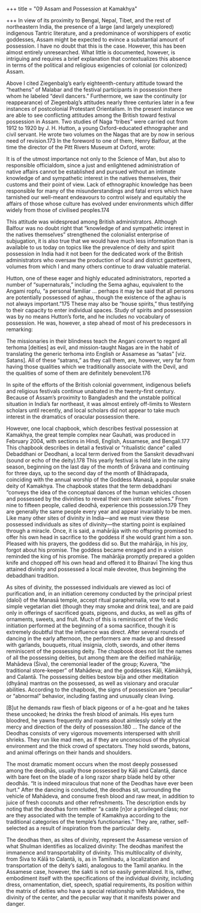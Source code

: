 +++
title = "09 Assam and Possession at Kamakhya"

+++
In view of its proximity to Bengal, Nepal, Tibet, and the rest of northeastern India, the presence of a large (and largely unexplored) indigenous Tantric literature, and a predominance of worshippers of exotic goddesses, Assam might be expected to evince a substantial amount of possession. I have no doubt that this is the case. However, this has been almost entirely unresearched. What little is documented, however, is intriguing and requires a brief explanation that contextualizes this absence in terms of the political and religious exigencies of colonial (or colonized) Assam.

Above I cited Ziegenbalg’s early eighteenth-century attitude toward the “heathens” of Malabar and the festival participants in possession there whom he labeled “devil dancers.” Furthermore, we saw the continuity (or reappearance) of Ziegenbalg’s attitudes nearly three centuries later in a few instances of postcolonial Protestant Orientalism. In the present instance we are able to see conflicting attitudes among the British toward festival possession in Assam. Two studies of Naga “tribes” were carried out from 1912 to 1920 by J. H. Hutton, a young Oxford-educated ethnographer and civil servant. He wrote two volumes on the Nagas that are by now in serious need of revision.173 In the foreword to one of them, Henry Balfour, at the time the director of the Pitt Rivers Museum at Oxford, wrote:

It is of the utmost importance not only to the Science of Man, but also to responsible officialdom, since a just and enlightened administration of native affairs cannot be established and pursued without an intimate knowledge of and sympathetic interest in the natives themselves, their customs and their point of view. Lack of ethnographic knowledge has been responsible for many of the misunderstandings and fatal errors which have tarnished our well-meant endeavours to control wisely and equitably the affairs of those whose culture has evolved under environments which differ widely from those of civilised peoples.174

This attitude was widespread among British administrators. Although Balfour was no doubt right that “knowledge of and sympathetic interest in the natives themselves” strengthened the colonialist enterprise of subjugation, it is also true that we would have much less information than is available to us today on topics like the prevalence of deity and spirit possession in India had it not been for the dedicated work of the British administrators who oversaw the production of local and district gazetteers, volumes from which I and many others continue to draw valuable material.

Hutton, one of these eager and highly educated administrators, reported a number of “supernaturals,” including the Sema aghau, equivalent to the Angami ropfu, “a personal familiar … perhaps it may be said that all persons are potentially possessed of aghau, though the existence of the aghau is not always important.”175 These may also be “house spirits,” thus testifying to their capacity to enter individual spaces. Study of spirits and possession was by no means Hutton’s forte, and he includes no vocabulary of possession. He was, however, a step ahead of most of his predecessors in remarking:

The missionaries in their blindness teach the Angani convert to regard all terhoma [deities] as evil, and mission-taught Nagas are in the habit of translating the generic terhoma into English or Assamese as “satas” [viz. Satans]. All of these “satrans,” as they call them, are, however, very far from having those qualities which we traditionally associate with the Devil, and the qualities of some of them are definitely benevolent.176

In spite of the efforts of the British colonial government, indigenous beliefs and religious festivals continue unabated in the twenty-first century. Because of Assam’s proximity to Bangladesh and the unstable political situation in India’s far northeast, it was almost entirely off-limits to Western scholars until recently, and local scholars did not appear to take much interest in the dramatics of oracular possession there.

However, one local chapbook, which describes festival possession at Kamakhya, the great temple complex near Gauhati, was produced in February 2004, with sections in Hindi, English, Assamese, and Bengali.177 This chapbook describes in detail a festival or “ritualistic dance” called Debaddhani or Deodhani, a local term derived from the Sanskrit devadhvani (sound or echo of the deity).178 This yearly festival is held late in the rainy season, beginning on the last day of the month of Śrãvana and continuing for three days, up to the second day of the month of Bhādrapada, coinciding with the annual worship of the Goddess Manasā, a popular snake deity of Kamakhya. The chapbook states that the term debaddhani “conveys the idea of the conceptual dances of the human vehicles chosen and possessed by the divinities to reveal their own intricate selves.” From nine to fifteen people, called deodhā, experience this possession.179 They are generally the same people every year and appear invariably to be men. Like many other sites of divinity in India—and we must view these possessed individuals as sites of divinity—the starting point is explained through a miracle. Once, it is said, a mahārāja with no offspring promised to offer his own head in sacrifice to the goddess if she would grant him a son. Pleased with his prayers, the goddess did so. But the mahārāja, in his joy, forgot about his promise. The goddess became enraged and in a vision reminded the king of his promise. The mahārāja promptly prepared a golden knife and chopped off his own head and offered it to Bhairavī The king thus attained divinity and possessed a local male devotee, thus beginning the debaddhani tradition.

As sites of divinity, the possessed individuals are viewed as loci of purification and, in an initiation ceremony conducted by the principal priest (daloī) of the Manasā temple, accept ritual paraphernalia, vow to eat a simple vegetarian diet (though they may smoke and drink tea), and are paid only in offerings of sacrificed goats, pigeons, and ducks, as well as gifts of ornaments, sweets, and fruit. Much of this is reminiscent of the Vedic initiation performed at the beginning of a soma sacrifice, though it is extremely doubtful that the influence was direct. After several rounds of dancing in the early afternoon, the performers are made up and dressed with garlands, bouquets, ritual insignia, cloth, swords, and other items reminiscent of the possessing deity. The chapbook does not list the names of all the possessing deities, but among them are the deified mahārāja; Mahādeva (Śiva), the ceremonial leader of the group; Kuvera, “the traditional store-keeper” of Mahādeva; and the goddesses Kāḷi, Kāmākhyā, and Calantā. The possessing deities bestow bīja and other meditation (dhyāna) mantras on the possessed, as well as visionary and oracular abilities. According to the chapbook, the signs of possession are “peculiar” or “abnormal” behavior, including fasting and unusually clean living.

[B]ut he demands raw flesh of black pigeons or of a he-goat and he takes these uncooked; he drinks the fresh blood of animals. His eyes turn bloodred, he yawns frequently and roams about aimlessly solely at the mercy and direction of the deity of possession.180 … The dance of the Deodhas consists of very vigorous movements interspersed with shrill shrieks. They run like mad men, as if they are unconscious of the physical environment and the thick crowd of spectators. They hold swords, batons, and animal offerings on their hands and shoulders.

The most dramatic moment occurs when the most deeply possessed among the deodhās, usually those possessed by Kāḷi and Calantā, dance with bare feet on the blade of a long razor sharp blade held by other deodhās. “It is indeed miraculous that none of the Deodhas have ever been hurt.” After the dancing is concluded, the deodhas sit, surrounding the vehicle of Mahādeva, and consume fresh blood and raw meat, in addition to juice of fresh coconuts and other refreshments. The description ends by noting that the deodhas form neither “a caste [n]or a privileged class; nor are they associated with the temple of Kamakhya according to the traditional categories of the temple’s functionaries.” They are, rather, self-selected as a result of inspiration from the particular deity.

The deodhas then, as sites of divinity, represent the Assamese version of what Shulman identifies as localized divinity: The deodhas manifest the immanence and transportability of divinity. This multilocality of divinity, from Śiva to Kālā to Calantā, is, as in Tamilnadu, a localization and transportation of the deity’s śakti, analogous to the Tamil aṇaṅku. In the Assamese case, however, the śakti is not so easily generalized. It is, rather, embodiment itself with the specifications of the individual divinity, including dress, ornamentation, diet, speech, spatial requirements, its position within the matrix of deities who have a special relationship with Mahādeva, the divinity of the center, and the peculiar way that it manifests power and danger.
